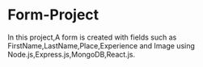 # Form-Project
In this project,A form is created with fields such as FirstName,LastName,Place,Experience and Image using Node.js,Express.js,MongoDB,React.js.
